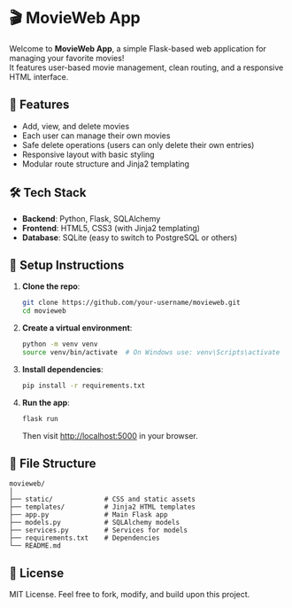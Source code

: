 
# 🎬 MovieWeb App

Welcome to **MovieWeb App**, a simple Flask-based web application for managing your favorite movies!  
It features user-based movie management, clean routing, and a responsive HTML interface.

## 🚀 Features

- Add, view, and delete movies
- Each user can manage their own movies
- Safe delete operations (users can only delete their own entries)
- Responsive layout with basic styling
- Modular route structure and Jinja2 templating

## 🛠️ Tech Stack

- **Backend**: Python, Flask, SQLAlchemy
- **Frontend**: HTML5, CSS3 (with Jinja2 templating)
- **Database**: SQLite (easy to switch to PostgreSQL or others)

## 🧰 Setup Instructions

1. **Clone the repo**:
   ```bash
   git clone https://github.com/your-username/movieweb.git
   cd movieweb
   ```

2. **Create a virtual environment**:
   ```bash
   python -m venv venv
   source venv/bin/activate  # On Windows use: venv\Scripts\activate
   ```

3. **Install dependencies**:
   ```bash
   pip install -r requirements.txt
   ```

4. **Run the app**:
   ```bash
   flask run
   ```

   Then visit [http://localhost:5000](http://localhost:5000) in your browser.

## 📁 File Structure

```
movieweb/
│
├── static/             # CSS and static assets
├── templates/          # Jinja2 HTML templates
├── app.py              # Main Flask app
├── models.py           # SQLAlchemy models
├── services.py         # Services for models
├── requirements.txt    # Dependencies
└── README.md
```


## 📝 License

MIT License. Feel free to fork, modify, and build upon this project.


